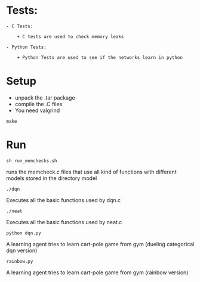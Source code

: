 # Tests:

	- C Tests:
	
		+ C tests are used to check memory leaks
	
	- Python Tests:
	
		+ Python Tests are used to see if the networks learn in python

# Setup

- unpack the .tar package
- compile the .C files
- You need valgrind

```
make
```

# Run

```
sh run_memchecks.sh
```

runs the memcheck.c files that use all kind of functions with different models stored in the directory model

```
./dqn
```

Executes all the basic functions used by dqn.c

```
./neat
```

Executes all the basic functions used by neat.c

```
python dqn.py
```

A learning agent tries to learn cart-pole game from gym (dueling categorical dqn version)

```
rainbow.py
```

A learning agent tries to learn cart-pole game from gym (rainbow version)

